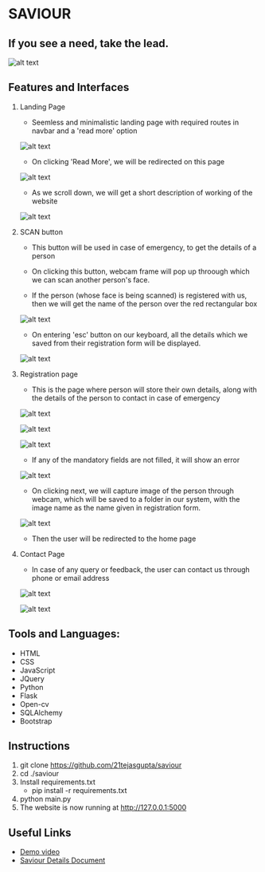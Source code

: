 # SAVIOUR

## If you see a need, take the lead.

![alt text](https://github.com/21tejasgupta/saviour/blob/main/static/images/logo_final6.png "Logo Title")

## Features and  Interfaces

1. Landing Page
    * Seemless and minimalistic landing page with required routes in navbar and a 'read more' option

    ![alt text](https://github.com/21tejasgupta/saviour/blob/main/static/images/ss1.png "Logo Title")

    * On clicking 'Read More', we will be redirected on this page

    ![alt text](https://github.com/21tejasgupta/saviour/blob/main/static/images/ss2.png "Logo Title")

    * As we scroll down, we will get a short description of working of the website 

    ![alt text](https://github.com/21tejasgupta/saviour/blob/main/static/images/ss3.png "Logo Title")

2. SCAN button
    * This button will be used in case of emergency, to get the details of a person

    * On clicking this button, webcam frame will pop up throough which we can scan another person's face.

    * If the person (whose face is being scanned) is registered with us, then we will get the name of the person over the red rectangular box

    ![alt text](https://github.com/21tejasgupta/saviour/blob/main/static/images/ss12.png "Logo Title") 

    * On entering 'esc' button  on our keyboard, all the details which we saved from their registration form will be displayed.

    ![alt text](https://github.com/21tejasgupta/saviour/blob/main/static/images/ss13.png "Logo Title")

3. Registration page
    * This is the page where person will store their own details, along with the details of the person to contact in case of emergency

    ![alt text](https://github.com/21tejasgupta/saviour/blob/main/static/images/ss4.png "Logo Title")

    ![alt text](https://github.com/21tejasgupta/saviour/blob/main/static/images/ss5.png "Logo Title")

    ![alt text](https://github.com/21tejasgupta/saviour/blob/main/static/images/ss7.png "Logo Title")

    * If any of the mandatory fields are not filled, it will show an error

    ![alt text](https://github.com/21tejasgupta/saviour/blob/main/static/images/ss8.png "Logo Title")

    * On clicking next, we will capture image of the person through webcam, which will be saved to a folder in our system, with the image name as the name given in registration form.

    ![alt text](https://github.com/21tejasgupta/saviour/blob/main/static/images/ss9.png "Logo Title")

    * Then the user will be redirected to the home page

4. Contact Page
    * In case of any query or feedback, the user can contact us through phone or email address

    ![alt text](https://github.com/21tejasgupta/saviour/blob/main/static/images/ss10.png "Logo Title")

    ![alt text](https://github.com/21tejasgupta/saviour/blob/main/static/images/ss11.png "Logo Title")

## Tools and Languages:

* HTML
* CSS
* JavaScript
* JQuery
* Python
* Flask
* Open-cv
* SQLAlchemy
* Bootstrap

## Instructions

1. git clone https://github.com/21tejasgupta/saviour
2. cd ./saviour
3. Install requirements.txt
    * pip install -r requirements.txt
4. python main.py
5. The website is now running at http://127.0.0.1:5000

## Useful Links

* [Demo video](https://drive.google.com/file/d/1hdMp1DY0FRxd062OWSULcCc77pwtmcgD/view)
* [Saviour Details Document](https://docs.google.com/document/d/1VfX5LxQr_sFDFkRsbgbvuoo6VlAcsK6yymxgDGiTBq4/edit#)


